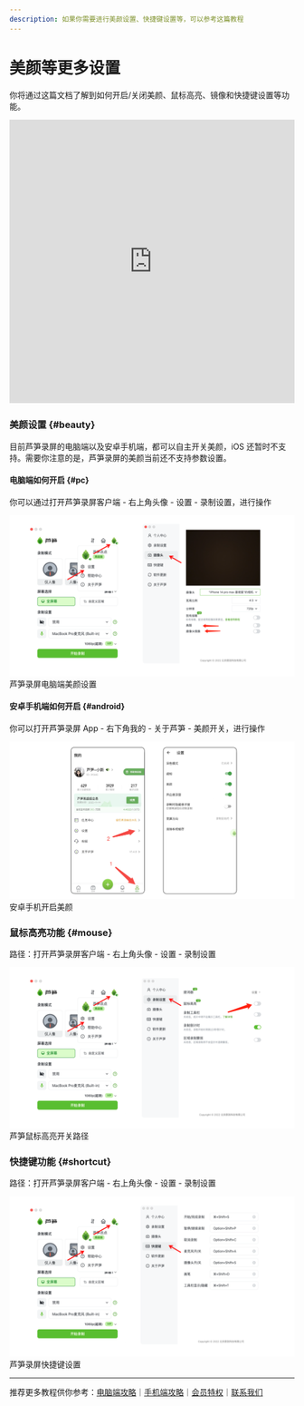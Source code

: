 ```yaml
---
description: 如果你需要进行美颜设置、快捷键设置等，可以参考这篇教程
---
```


# 美颜等更多设置

你将通过这篇文档了解到如何开启/关闭美颜、鼠标高亮、镜像和快捷键设置等功能。

<iframe src="https://lusun.com/embed/?id=bM1biODNMep" width="100%" height="500px" scrolling="no" border="0" frameborder="no" framespacing="0" allowfullscreen="true"></iframe>

### 美颜设置 {#beauty}

目前芦笋录屏的电脑端以及安卓手机端，都可以自主开关美颜，iOS 还暂时不支持。需要你注意的是，芦笋录屏的美颜当前还不支持参数设置。

#### 电脑端如何开启 {#pc}

你可以通过打开芦笋录屏客户端 - 右上角头像 - 设置 - 录制设置，进行操作

<ImgCenter><img src="../public/.gitbook/assets/meiyanjingxiang.png" alt=""></ImgCenter>
<ImgDesc>芦笋录屏电脑端美颜设置</ImgDesc>

#### 安卓手机端如何开启 {#android}

你可以打开芦笋录屏 App - 右下角我的 - 关于芦笋 - 美颜开关，进行操作

<ImgCenter><img src="../public/.gitbook/assets/anzhuomeiyan.png" alt=""></ImgCenter>
<ImgDesc>安卓手机开启美颜</ImgDesc>

### 鼠标高亮功能 {#mouse}

路径：打开芦笋录屏客户端 - 右上角头像 - 设置 - 录制设置

<ImgCenter><img src="../public/.gitbook/assets/shubiaogaoliang.png" alt=""></ImgCenter>
<ImgDesc>芦笋鼠标高亮开关路径</ImgDesc>

### 快捷键功能 {#shortcut}

路径：打开芦笋录屏客户端 - 右上角头像 - 设置 - 录制设置

<ImgCenter><img src="../public/.gitbook/assets/kuaijiejianlusun.png" alt=""></ImgCenter>
<ImgDesc>芦笋录屏快捷键设置</ImgDesc>

***

推荐更多教程供你参考：[电脑端攻略](../basic/pc.md)｜[手机端攻略](../basic/phone.md)｜[会员特权](../basic/vip.md)｜[联系我们](../contact.md)
